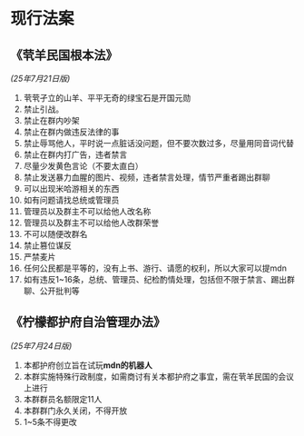 # 现行法案
## 《茕羊民国根本法》
*(25年7月21日版)*
1. 茕茕孑立的山羊、平平无奇的绿宝石是开国元勋
2. 禁止引战。
3. 禁止在群内吵架
4. 禁止在群内做违反法律的事
5. 禁止辱骂他人，平时说一点脏话没问题，但不要次数过多，尽量用同音词代替
6. 禁止在群内打广告，违者禁言
7. 尽量少发黄色言论（不要太直白）
8. 禁止发送暴力血腥的图片、视频，违者禁言处理，情节严重者踢出群聊
9. 可以出现米哈游相关的东西
10. 如有问题请找总统或管理员
11. 管理员以及群主不可以给他人改名称
12. 管理员以及群主不可以给他人改群荣誉
13. 不可以随便改群名
14. 禁止篡位谋反
15. 严禁麦片
16. 任何公民都是平等的，没有上书、游行、请愿的权利，所以大家可以提mdn
17. 如有违反1~16条，总统、管理员、纪检酌情处理，包括但不限于禁言、踢出群聊、公开批判等
## 《柠檬都护府自治管理办法》
*(25年7月24日版)*
1. 本都护府创立旨在试玩**mdn的机器人**
2. 本群实施特殊行政制度，如需商讨有关本都护府之事宜，需在茕羊民国的会议上进行
3. 本群群员名额限定11人
4. 本群群门永久关闭，不得开放
5. 1~5条不得更改
